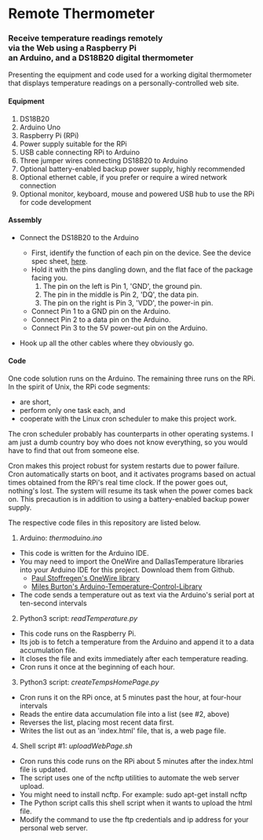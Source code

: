 # Remote Thermometer
<h3>Receive temperature readings remotely<br>
via the Web using a Raspberry Pi<br>
an Arduino, and a DS18B20 digital thermometer</h3>

Presenting the equipment and code used for a working digital thermometer that displays temperature readings on a personally-controlled web site.

#### Equipment
1. DS18B20
1. Arduino Uno
1. Raspberry Pi (RPi)
1. Power supply suitable for the RPi
1. USB cable connecting RPi to Arduino
1. Three jumper wires connecting DS18B20 to Arduino
1. Optional battery-enabled backup power supply, highly recommended
1. Optional ethernet cable, if you prefer or require a wired network connection
1. Optional monitor, keyboard, mouse and powered USB hub to use the RPi for code development

#### Assembly
* Connect the DS18B20 to the Arduino
  * First, identify the function of each pin on the device. See the device spec sheet, [here](https://datasheets.maximintegrated.com/en/ds/DS18B20.pdf).
  * Hold it with the pins dangling down, and the flat face of the package facing you.
    1. The pin on the left is Pin 1, 'GND', the ground pin.
    2. The pin in the middle is Pin 2, 'DQ', the data pin.
    3. The pin on the right is Pin 3, 'VDD', the power-in pin.
  * Connect Pin 1 to a GND pin on the Arduino.
  * Connect Pin 2 to a data pin on the Arduino.
  * Connect Pin 3 to the 5V power-out pin on the Arduino.
  
* Hook up all the other cables where they obviously go.

#### Code
One code solution runs on the Arduino. The remaining three runs on the RPi. In the spirit of Unix, the RPi code segments:
* are short, 
* perform only one task each, and
* cooperate with the Linux cron scheduler to make this project work. 

The cron scheduler probably has counterparts in other operating systems. I am just a dumb country boy who does not know everything, so you would have to find that out from someone else.  <grin>
 
Cron makes this project robust for system restarts due to power failure. Cron automatically starts on boot, and it activates programs based on actual times obtained from the RPi's real time clock. If the power goes out, nothing's lost. The system will resume its task when the power comes back on. This precaution is in addition to using a battery-enabled backup power supply.

The respective code files in this repository are listed below.
1. Arduino: *thermoduino.ino*
  * This code is written for the Arduino IDE.
  * You may need to import the OneWire and DallasTemperature libraries into your Arduino IDE for this project. Download them from Github.
    * [Paul Stoffregen's OneWire library](https://github.com/PaulStoffregen/OneWire)
    * [Miles Burton's Arduino-Temperature-Control-Library](https://github.com/milesburton/Arduino-Temperature-Control-Library)
  * The code sends a temperature out as text via the Arduino's serial port at ten-second intervals
  
2. Python3 script: *readTemperature.py*
  * This code runs on the Raspberry Pi.
  * Its job is to fetch a temperature from the Arduino and append it to a data accumulation file.
  * It closes the file and exits immediately after each temperature reading.
  * Cron runs it once at the beginning of each hour.
    
3. Python3 script: *createTempsHomePage.py*
  * Cron runs it on the RPi once, at 5 minutes past the hour, at four-hour intervals
  * Reads the entire data accumulation file into a list (see #2, above)
  * Reverses the list, placing most recent data first.
  * Writes the list out as an 'index.html' file, that is, a web page file.
 
4. Shell script #1: *uploadWebPage.sh*
  * Cron runs this code runs on the RPi about 5 minutes after the index.html file is updated.
  * The script uses one of the ncftp utilities to automate the web server upload.
  * You might need to install ncftp.  For example: sudo apt-get install ncftp
  * The Python script calls this shell script when it wants to upload the html file.
  * Modify the command to use the ftp credentials and ip address for your personal web server.
  
